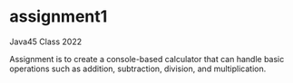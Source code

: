 # assignment1
Java45 Class 2022

Assignment is to create a console-based calculator that can handle basic operations such as addition, subtraction, division, and multiplication.
